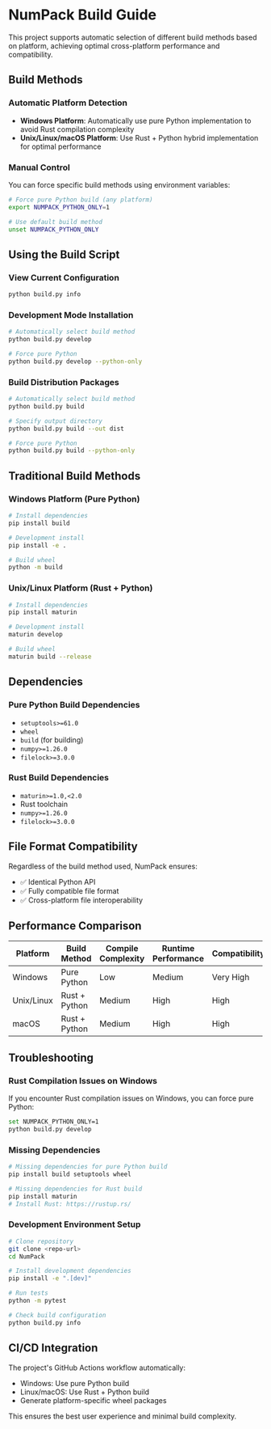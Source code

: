 # NumPack Build Guide

This project supports automatic selection of different build methods based on platform, achieving optimal cross-platform performance and compatibility.

## Build Methods

### Automatic Platform Detection
- **Windows Platform**: Automatically use pure Python implementation to avoid Rust compilation complexity
- **Unix/Linux/macOS Platform**: Use Rust + Python hybrid implementation for optimal performance

### Manual Control
You can force specific build methods using environment variables:

```bash
# Force pure Python build (any platform)
export NUMPACK_PYTHON_ONLY=1

# Use default build method
unset NUMPACK_PYTHON_ONLY
```

## Using the Build Script

### View Current Configuration
```bash
python build.py info
```

### Development Mode Installation
```bash
# Automatically select build method
python build.py develop

# Force pure Python
python build.py develop --python-only
```

### Build Distribution Packages
```bash
# Automatically select build method
python build.py build

# Specify output directory
python build.py build --out dist

# Force pure Python
python build.py build --python-only
```

## Traditional Build Methods

### Windows Platform (Pure Python)
```bash
# Install dependencies
pip install build

# Development install
pip install -e .

# Build wheel
python -m build
```

### Unix/Linux Platform (Rust + Python)
```bash
# Install dependencies
pip install maturin

# Development install
maturin develop

# Build wheel
maturin build --release
```

## Dependencies

### Pure Python Build Dependencies
- `setuptools>=61.0`
- `wheel`
- `build` (for building)
- `numpy>=1.26.0`
- `filelock>=3.0.0`

### Rust Build Dependencies
- `maturin>=1.0,<2.0`
- Rust toolchain
- `numpy>=1.26.0`
- `filelock>=3.0.0`

## File Format Compatibility

Regardless of the build method used, NumPack ensures:
- ✅ Identical Python API
- ✅ Fully compatible file format
- ✅ Cross-platform file interoperability

## Performance Comparison

| Platform | Build Method | Compile Complexity | Runtime Performance | Compatibility |
|----------|--------------|-------------------|-------------------|---------------|
| Windows | Pure Python | Low | Medium | Very High |
| Unix/Linux | Rust + Python | Medium | High | High |
| macOS | Rust + Python | Medium | High | High |

## Troubleshooting

### Rust Compilation Issues on Windows
If you encounter Rust compilation issues on Windows, you can force pure Python:
```bash
set NUMPACK_PYTHON_ONLY=1
python build.py develop
```

### Missing Dependencies
```bash
# Missing dependencies for pure Python build
pip install build setuptools wheel

# Missing dependencies for Rust build  
pip install maturin
# Install Rust: https://rustup.rs/
```

### Development Environment Setup
```bash
# Clone repository
git clone <repo-url>
cd NumPack

# Install development dependencies
pip install -e ".[dev]"

# Run tests
python -m pytest

# Check build configuration
python build.py info
```

## CI/CD Integration

The project's GitHub Actions workflow automatically:
- Windows: Use pure Python build
- Linux/macOS: Use Rust + Python build
- Generate platform-specific wheel packages

This ensures the best user experience and minimal build complexity. 